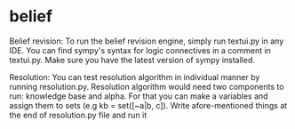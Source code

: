 # belief

Belief revision:
To run the belief revision engine, simply run textui.py in any IDE. You can find sympy's syntax for logic connectives in a comment in textui.py. Make sure you have the latest version of sympy installed.

Resolution:
You can test resolution algorithm in individual manner by running resolution.py. Resolution algorithm would need two components to run: knowledge base and alpha. For that you can make a variables and assign them to sets (e.g kb = set([~a|b, c]). Write afore-mentioned things at the end of resolution.py file and run it

